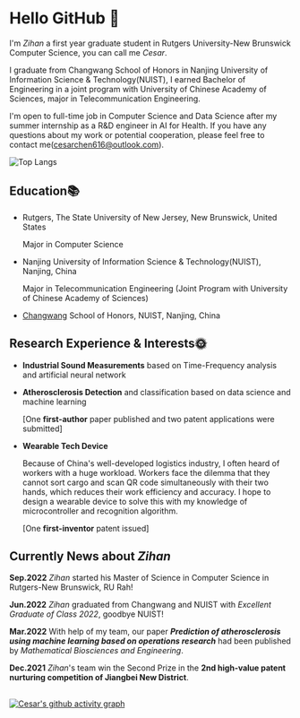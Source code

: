 

# Hello GitHub 👋

I'm _Zihan_ a first year graduate student in Rutgers University-New Brunswick Computer Science, you can call me _Cesar_. 

I graduate from Changwang School of Honors in Nanjing University of Information Science & Technology(NUIST), I earned Bachelor of Engineering in a joint program with University of Chinese Academy of Sciences, major in Telecommunication Engineering.

I'm open to full-time job in Computer Science and Data Science after my summer internship as a R&D engineer in AI for Health. If you have any questions about my work or potential cooperation, please feel free to contact me(cesarchen616@outlook.com).

![Top Langs](https://github-readme-stats.vercel.app/api/top-langs/?username=Cesartwothousands&layout=compact&count_private=true&langs_count=5&hide=&exclude_repo=[Abnormal-Sound-Detection-of-Industrial-Machines]&card_width=400&custom_title=Most%20Used%20Languages%20in%20Cesar's%20Repository)

## Education📚

- Rutgers, The State University of New Jersey, New Brunswick, United States

  Major in Computer Science

- Nanjing University of Information Science & Technology(NUIST), Nanjing, China

  Major in Telecommunication Engineering (Joint Program with University of Chinese Academy of Sciences)
  
- <a href="https://zh.wikipedia.org/wiki/%E6%B6%82%E9%95%BF%E6%9C%9B" target="_blank">Changwang</a> School of Honors,  NUIST, Nanjing, China

## Research Experience & Interests🌞

- **Industrial Sound Measurements** based on Time-Frequency analysis and artificial neural network

- **Atherosclerosis Detection** and classification based on data science and machine learning

  \[One **first-author** paper published and two patent applications were submitted]
  
- **Wearable Tech Device**

  Because of China's well-developed logistics industry, I often heard of workers with a huge workload. Workers face the dilemma that they cannot sort cargo and scan QR code simultaneously with their two hands, which reduces their work efficiency and accuracy. I hope to design a wearable device to solve this with my knowledge of microcontroller and recognition algorithm.

  \[One **first-inventor** patent issued]

## Currently News about *Zihan*

**Sep.2022**    *Zihan* started his Master of Science in Computer Science in Rutgers-New Brunswick, RU Rah!

**Jun.2022**    *Zihan* graduated from Changwang and NUIST with *Excellent Graduate of Class 2022*, goodbye NUIST!

**Mar.2022**    With help of my team, our paper ***Prediction of atherosclerosis using machine learning based on operations research*** had been published by *Mathematical Biosciences and Engineering*.

**Dec.2021**    *Zihan*'s team win the Second Prize in the **2nd high-value patent nurturing competition of Jiangbei New District**.

## 

[![Cesar's github activity graph](https://github-readme-activity-graph.vercel.app/graph?username=Cesartwothousands&theme=dracula)](https://github.com/Cesartwothousands/github-readme-activity-graph)

